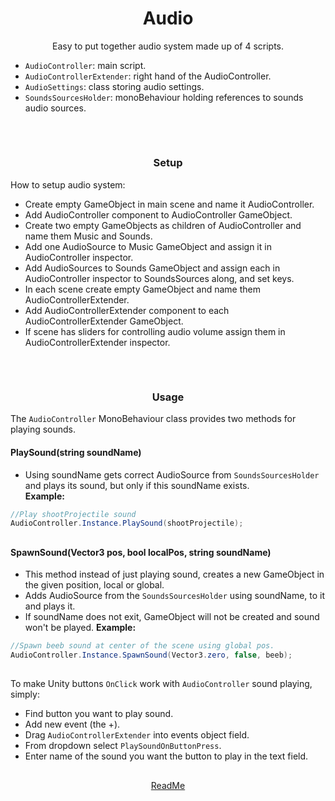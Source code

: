 <h1 align="center">Audio</h1>
<p align="center">
  Easy to put together audio system made up of 4 scripts.
  
  - `AudioController`:  main script.
  - `AudioControllerExtender`: right hand of the AudioController.
  - `AudioSettings`: class storing audio settings.
  - `SoundsSourcesHolder`: monoBehaviour holding references to sounds audio sources.
</p>

##
<br>
<h3 align="center">Setup</h3>
<p align="center">
  
  How to setup audio system:
  - Create empty GameObject in main scene and name it AudioController.
  - Add AudioController component to AudioController GameObject.
  - Create two empty GameObjects as children of AudioController and name them Music and Sounds.
  - Add one AudioSource to Music GameObject and assign it in AudioController inspector.
  - Add AudioSources to Sounds GameObject and assign each in AudioController inspector to SoundsSources along, and set keys.
  - In each scene create empty GameObject and name them AudioControllerExtender.
  - Add AudioControllerExtender component to each AudioControllerExtender GameObject.
  - If scene has sliders for controlling audio volume assign them in AudioControllerExtender inspector.
</p>

##
<br>
<h3 align="center">Usage</h3>
<p align="center">
  
  The `AudioController` MonoBehaviour class provides two methods for playing sounds.

  #### PlaySound(string soundName)
  - Using soundName gets correct AudioSource from `SoundsSourcesHolder` and plays its sound, but only if this soundName exists.<br>
  **Example:**
  ```csharp
  //Play shootProjectile sound
  AudioController.Instance.PlaySound(shootProjectile);
  ```
## 
  #### SpawnSound(Vector3 pos, bool localPos, string soundName)
  - This method instead of just playing sound, creates a new GameObject in the given position, local or global.
  - Adds AudioSource from the `SoundsSourcesHolder` using soundName, to it and plays it.
  - If soundName does not exit, GameObject will not be created and sound won't be played.
  **Example:**
  ```csharp
  //Spawn beeb sound at center of the scene using global pos. 
  AudioController.Instance.SpawnSound(Vector3.zero, false, beeb);
  ```
##    
  To make Unity buttons `OnClick` work with `AudioController` sound playing, simply:
  - Find button you want to play sound.
  - Add new event (the +).
  - Drag `AudioControllerExtender` into events object field.
  - From dropdown select `PlaySoundOnButtonPress`.
  - Enter name of the sound you want the button to play in the text field.
  
</p>

##
<p align="center">
  <a href="README.md">ReadMe</a>
</p>
